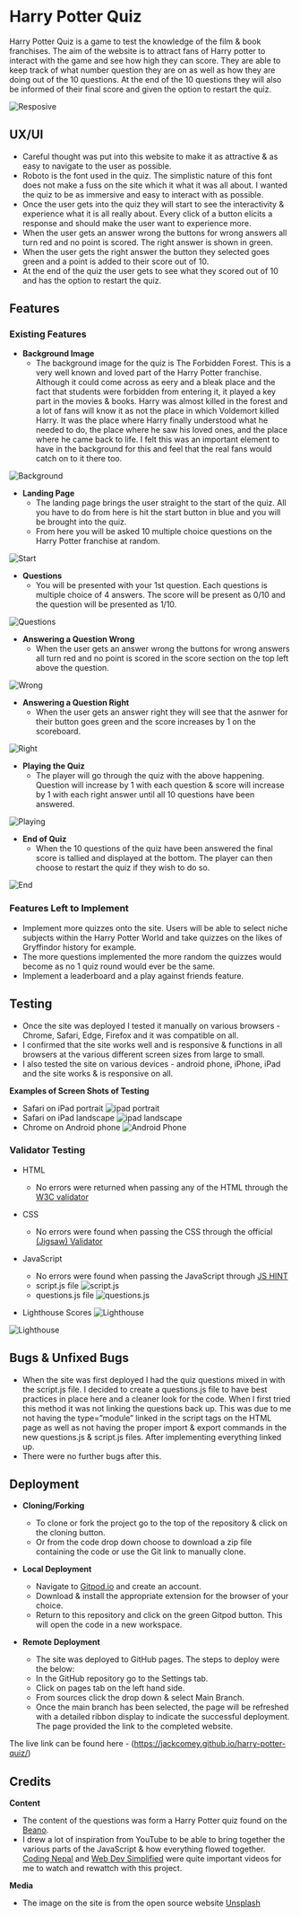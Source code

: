 # Harry Potter Quiz
Harry Potter Quiz is a game to test the knowledge of the film & book franchises. The aim of the website is to attract fans of Harry potter to interact with the game and see how high they can score. They are able to keep track of what number question they are on as well as how they are doing out of the 10 questions. At the end of the 10 questions they will also be informed of their final score and given the option to restart the quiz.

![Resposive](assets/readme-images/amiresponsive.png)

## UX/UI
- Careful thought was put into this website to make it as attractive & as easy to navigate to the user as possible. 
- Roboto is the font used in the quiz. The simplistic nature of this font does not make a fuss on the site which it what it was all about. I wanted the quiz to be as immersive and easy to interact with as possible.
- Once the user gets into the quiz they will start to see the interactivity & experience what it is all really about. Every click of a button elicits a response and should make the user want to experience more.   
- When the user gets an answer wrong the buttons for wrong answers all turn red and no point is scored. The right answer is shown in green. 
- When the user gets the right answer the button they selected goes green and a point is added to their score out of 10. 
- At the end of the quiz the user gets to see what they scored out of 10 and has the option to restart the quiz. 


## Features

### Existing Features

- **Background Image**
    -  The background image for the quiz is The Forbidden Forest. This is a very well known and loved part of the Harry Potter franchise. Although it could come across as eery and a bleak place and the fact that students were forbidden from entering it, it played a key part in the movies & books. Harry was almost killed in the forest and a lot of fans will know it as not the place in which Voldemort killed Harry. It was the place where Harry finally understood what he needed to do, the place where he saw his loved ones, and the place where he came back to life. I felt this was an important element to have in the background for this and feel that the real fans would catch on to it there too. 

![Background](assets/readme-images/forest.jpg)

- **Landing Page**
    - The landing page brings the user straight to the start of the quiz. All you have to do from here is hit the start button in blue and you will be brought into the quiz. 
    - From here you will be asked 10 multiple choice questions on the Harry Potter franchise at random.  

![Start](assets/readme-images/start.png)

- **Questions**
    - You will be presented with your 1st question. Each questions is multiple choice of 4 answers. The score will be present as 0/10 and the question will be presented as 1/10. 

![Questions](assets/readme-images/first-question.png)


- **Answering a Question Wrong**
    - When the user gets an answer wrong the buttons for wrong answers all turn red and no point is scored in the score section on the top left above the question.  

![Wrong](assets/readme-images/wrong.png)

- **Answering a Question Right**
    - When the user gets an answer right they will see that the asnwer for their button goes green and the score increases by 1 on the scoreboard.   

![Right](assets/readme-images/right.png)

- **Playing the Quiz**
    - The player will go through the quiz with the above happening. Question will increase by 1 with each question & score will increase by 1 with each right answer until all 10 questions have been answered.  

![Playing](assets/readme-images/during-quiz.png)

- **End of Quiz**
    - When the 10 questions of the quiz have been answered the final score is tallied and displayed at the bottom. The player can then choose to restart the quiz if they wish to do so. 

![End](assets/readme-images/quiz-end.png)


### Features Left to Implement
- Implement more quizzes onto the site. Users will be able to select niche subjects within the Harry Potter World and take quizzes on the likes of Gryffindor history for example. 
- The more questions implemented the more random the quizzes would become as no 1 quiz round would ever be the same.  
- Implement a leaderboard and a play against friends feature. 


## Testing 
- Once the site was deployed I tested it manually on various browsers - Chrome, Safari, Edge, Firefox and it was compatible on all. 
- I confirmed that the site works well and is responsive & functions in all browsers at the various different screen sizes from large to small.
- I also tested the site on various devices - android phone, iPhone, iPad and the site works & is responsive on all. 


**Examples of Screen Shots of Testing**
- Safari  on iPad portrait
![ipad portrait](assets/readme-images/portrait.PNG)
- Safari  on iPad landscape
![ipad landscape](assets/readme-images/landscape.PNG)
- Chrome  on Android phone
![Android Phone](assets/readme-images/Android.PNG)

### Validator Testing
- HTML
    - No errors were returned when passing any of the HTML through the [W3C validator](https://validator.w3.org/nu/?doc=https%3A%2F%2Fjackcomey.github.io%2Fharry-potter-quiz%2Findex.html)
- CSS 
    - No errors were found when passing the CSS through the official [(Jigsaw) Validator](https://jigsaw.w3.org/css-validator/validator?uri=https%3A%2F%2Fjackcomey.github.io%2Fharry-potter-quiz%2Fassets%2Fcss%2Fstyle.css&profile=css3svg&usermedium=all&warning=1&vextwarning=&lang=en)
- JavaScript
    - No errors were found when passing the JavaScript through [JS HINT](https://jshint.com/)
    - script.js file
    ![script.js](assets/readme-images/script.js.png)
    - questions.js file
    ![questions.js](assets/readme-images/questions.js.png)



- Lighthouse Scores
![Lighthouse](assets/readme-images/overall-score.png)

![Lighthouse](assets/readme-images/accessibility.png)


## Bugs & Unfixed Bugs
- When the site was first deployed I had the quiz questions mixed in with the script.js file. I decided to create a questions.js file to have best practices in place here and a cleaner look for the code. When I first tried this method it was not linking the questions back up. This was due to me not having the type=”module” linked in the script tags on the HTML page as well as not having the proper import & export commands in the new questions.js & script.js files. After implementing everything linked up.  
- There were no further bugs after this. 

## Deployment 
- **Cloning/Forking**
    - To clone or fork the project go to the top of the repository & click on the cloning button. 
    - Or from the code drop down choose to download a zip file containing the code or use the Git link to manually clone. 

- **Local Deployment**
    - Navigate to [Gitpod.io](https://gitpod.io/) and create an account. 
    - Download & install the appropriate extension for the browser of your choice. 
    - Return to this repository and click on the green Gitpod button. This will open the code in a new workspace. 

- **Remote Deployment**
    - The site was deployed to GitHub pages. The steps to deploy were the below:
    - In the GitHub repository go to the Settings tab. 
    - Click on pages tab on the left hand side.  
    - From sources click the drop down & select Main Branch. 
    - Once the main branch has been selected, the page will be refreshed with a detailed ribbon display to indicate the successful deployment. The page provided the link to the completed website. 

The live link can be found here - (https://jackcomey.github.io/harry-potter-quiz/)

## Credits

**Content**
- The content of the questions was form a Harry Potter quiz found on the [Beano](https://www.beano.com/).  
- I drew a lot of inspiration from YouTube to be able to bring together the various parts of the JavaScript & how everything flowed together.  [Coding Nepal](https://www.youtube.com/watch?v=pQr4O1OITJo) and [Web Dev Simplified](https://www.youtube.com/watch?v=riDzcEQbX6k) were quite important videos for me to watch and rewattch with this project. 

**Media**
- The image on the site is from the open source website [Unsplash](https://unsplash.com/)